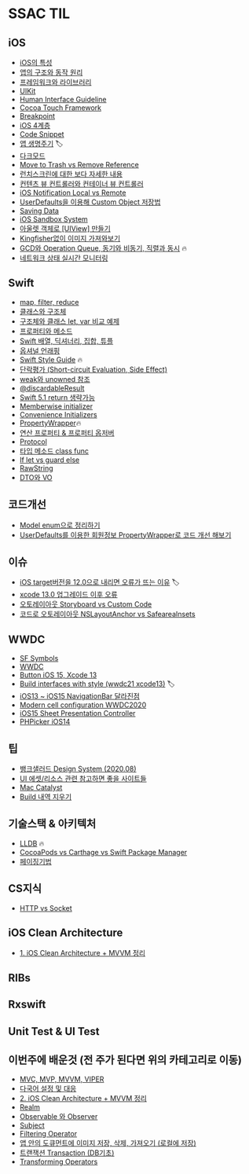 # SSAC TIL

## iOS
- [iOS의 특성](https://github.com/Youngminah/iosNote/issues/8)
- [앱의 구조와 동작 원리](https://github.com/Youngminah/iosNote/issues/7)
- [프레임워크와 라이브러리](https://github.com/Youngminah/iosNote/issues/6)
- [UIKit](https://github.com/Youngminah/iosNote/issues/5)
- [Human Interface Guideline](https://github.com/Youngminah/iosNote/issues/4)
- [Cocoa Touch Framework](https://github.com/Youngminah/iosNote/issues/17)
- [Breakpoint](https://github.com/Youngminah/iosNote/issues/16)
- [iOS 4계층](https://github.com/Youngminah/iosNote/issues/15)
- [Code Snippet](https://github.com/Youngminah/iosNote/issues/14)
- [앱 생명주기](https://github.com/Youngminah/iosNote/issues/19) 🏷
- [다크모드](https://github.com/Youngminah/iosNote/issues/27)
- [Move to Trash vs Remove Reference](https://github.com/Youngminah/iosNote/issues/33)
- [런치스크린에 대한 보다 자세한 내용](https://github.com/Youngminah/iosNote/issues/34)
- [컨텐츠 뷰 컨트롤러와 컨테이너 뷰 컨트롤러](https://github.com/Youngminah/iosNote/issues/35)
- [iOS Notification Local vs Remote](https://github.com/Youngminah/iosNote/issues/48)
- [UserDefaults을 이용해 Custom Object 저장법](https://github.com/Youngminah/iosNote/issues/41)
- [Saving Data](https://github.com/Youngminah/iosNote/issues/40)
- [iOS Sandbox System](https://github.com/Youngminah/iosNote/issues/42)
- [아울렛 객체로 [UIView] 만들기](https://github.com/Youngminah/TIL/issues/67)
- [Kingfisher없이 이미지 가져와보기](https://github.com/Youngminah/TIL/issues/65)
- [GCD와 Operation Queue, 동기와 비동기, 직렬과 동시](https://github.com/Youngminah/TIL/issues/66) 🔥
- [네트워크 상태 실시간 모니터링](https://github.com/Youngminah/TIL/issues/64)




## Swift
- [map, filter, reduce](https://github.com/Youngminah/iosNote/issues/24)
- [클래스와 구조체](https://github.com/Youngminah/iosNote/issues/23)
- [구조체와 클래스 let, var 비교 예제](https://github.com/Youngminah/iosNote/issues/50)
- [프로퍼티와 메소드](https://github.com/Youngminah/iosNote/issues/22)
- [Swift 배열, 딕셔너리, 집합, 튜플](https://github.com/Youngminah/iosNote/issues/21)
- [옵셔널 언래핑](https://github.com/Youngminah/iosNote/issues/20)
- [Swift Style Guide](https://github.com/Youngminah/iosNote/issues/25) 🔥
- [단락평가 (Short-circuit Evaluation, Side Effect)](https://github.com/Youngminah/iosNote/issues/26)
- [weak와 unowned 참조](https://github.com/Youngminah/iosNote/issues/30)
- [@discardableResult](https://github.com/Youngminah/iosNote/issues/29)
- [Swift 5.1 return 생략가능](https://github.com/Youngminah/iosNote/issues/46)
- [Memberwise initializer](https://github.com/Youngminah/iosNote/issues/44)
- [Convenience Initializers](https://github.com/Youngminah/iosNote/issues/45)
- [PropertyWrapper](https://github.com/Youngminah/iosNote/issues/52)🔥
- [연산 프로퍼티 & 프로퍼티 옵저버](https://github.com/Youngminah/iosNote/issues/51)
- [Protocol](https://github.com/Youngminah/TIL/issues/56)
- [타입 메소드 class func](https://github.com/Youngminah/TIL/issues/55)
- [lf let vs guard else](https://github.com/Youngminah/TIL/issues/61)
- [RawString](https://github.com/Youngminah/TIL/issues/59)
- [DTO와 VO](https://github.com/Youngminah/TIL/issues/68)




## 코드개선
- [Model enum으로 정리하기](https://github.com/Youngminah/iosNote/issues/53)
- [UserDefaults를 이용한 회원정보 PropertyWrapper로 코드 개선 해보기](https://github.com/Youngminah/TIL/issues/54)


## 이슈
- [iOS target버전을 12.0으로 내리면 오류가 뜨는 이유](https://github.com/Youngminah/iosNote/issues/10) 🏷
- [xcode 13.0 업그레이드 이후 오류](https://github.com/Youngminah/iosNote/issues/43)
- [오토레이아웃 Storyboard vs Custom Code](https://github.com/Youngminah/iosNote/issues/39)
- [코드로 오토레이아웃 NSLayoutAnchor vs SafeareaInsets](https://github.com/Youngminah/iosNote/issues/36)


## WWDC
- [SF Symbols](https://github.com/Youngminah/iosNote/issues/3)
- [WWDC](https://github.com/Youngminah/iosNote/issues/2)
- [Button iOS 15, Xcode 13](https://github.com/Youngminah/iosNote/issues/9)
- [Build interfaces with style (wwdc21 xcode13)](https://github.com/Youngminah/iosNote/issues/18) 🏷
- [iOS13 ~ iOS15 NavigationBar 달라진점](https://github.com/Youngminah/iosNote/issues/32)
- [Modern cell configuration WWDC2020](https://github.com/Youngminah/iosNote/issues/49)
- [iOS15 Sheet Presentation Controller](https://github.com/Youngminah/TIL/issues/57)
- [PHPicker iOS14](https://github.com/Youngminah/TIL/issues/63)


## 팁
- [뱅크샐러드 Design System (2020.08)](https://github.com/Youngminah/iosNote/issues/28)
- [UI 에셋/리소스 관련 참고하면 좋을 사이트들](https://github.com/Youngminah/iosNote/issues/13)
- [Mac Catalyst](https://github.com/Youngminah/iosNote/issues/12)
- [Build 내역 지우기](https://github.com/Youngminah/iosNote/issues/11)



## 기술스택 & 아키텍처
- [LLDB](https://github.com/Youngminah/iosNote/issues/31) 🔥
- [CocoaPods vs Carthage vs Swift Package Manager](https://github.com/Youngminah/iosNote/issues/37)
- [페이징기법](https://github.com/Youngminah/TIL/issues/62) 


## CS지식
- [HTTP vs Socket](https://github.com/Youngminah/TIL/issues/60)


## iOS Clean Architecture
- [1. iOS Clean Architecture + MVVM 정리](https://github.com/Youngminah/TIL/issues/69)
## RIBs
## Rxswift
## Unit Test & UI Test


## 이번주에 배운것 (전 주가 된다면 위의 카테고리로 이동)
- [MVC, MVP, MVVM, VIPER](https://github.com/Youngminah/TIL/issues/71)
- [다국어 설정 및 대응](https://github.com/Youngminah/TIL/issues/72)
- [2. iOS Clean Architecture + MVVM 정리](https://github.com/Youngminah/TIL/issues/70)
- [Realm](https://github.com/Youngminah/TIL/issues/73)
- [Observable 와 Observer](https://github.com/Youngminah/TIL/issues/74)
- [Subject](https://github.com/Youngminah/TIL/issues/75)
- [Filtering Operator](https://github.com/Youngminah/TIL/issues/76)
- [앱 안의 도큐먼트에 이미지 저장, 삭제, 가져오기 (로컬에 저장)](https://github.com/Youngminah/TIL/issues/80)
- [트랜잭션 Transaction (DB기초)](https://github.com/Youngminah/TIL/issues/81)
- [Transforming Operators](https://github.com/Youngminah/TIL/issues/877)
</br>
</br>















